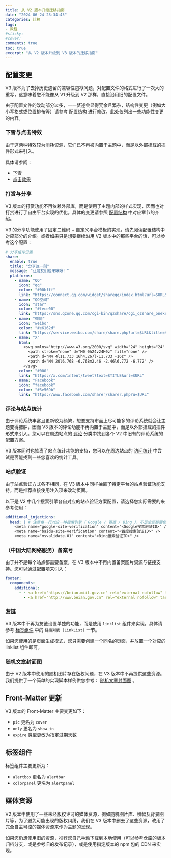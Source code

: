 ```yaml
---
title: 从 V2 版本升级迁移指南
date: "2024-06-24 23:34:45"
categories: 迁移
tags:
- 教程
#sticky:
#cover:
comments: true
toc: true
excerpt: "从 V2 版本升级到 V3 版本的迁移指南"
---
```


## 配置变更

V3 版本为了去掉历史遗留的兼容性包袱问题，对配置文件的格式进行了一次大的重写，这意味着您不能像从 V1 升级到 V2 那样，直接沿用旧的配置文件。

由于配置文件的改动部分过多，一一赘述会显得冗余且繁杂，结构性变更（例如大小写格式或位置排布等）请参考 [配置结构](/posts/configurations/) 进行修改，此处仅列出一些功能性变更的内容。

### 下雪与点击特效

由于这两种特效较为消耗资源，它们已不再被内置于主题中，而是以外部挂载的插件形式来引入。

具体请参阅：

- [下雪](https://eco.krt.moe/posts/effect-snow/)
- [点击效果](https://eco.krt.moe/posts/effect-click/)

### 打赏与分享

V3 版本的打赏功能不再依赖外部库，而是使用了主题内部的样式实现，因而也对打赏进行了自由平台实现的优化。具体的变更请参照 [配置结构](/posts/configurations/) 中对应章节的介绍。

V3 的分享功能使用了固定二维码 + 自定义平台模板的实现，请先阅读配置结构中对应部分的介绍。或者如果只是想要继续沿用 V2 版本中的那些平台的话，可以参考这个配置：

```yaml
# 分享组件设置
share:
  enable: true
  title: "分享这一刻"
  message: "让朋友们也来瞅瞅！"
  platforms:
    - name: "QQ"
      icon: "qq"
      color: "#00bfff"
      link: "https://connect.qq.com/widget/shareqq/index.html?url=$URL&title=$TITLE&desc=&summary=$SUMMARY&site=$SITE"
    - name: "QQ空间"
      icon: "star"
      color: "#fece00"
      link: "https://sns.qzone.qq.com/cgi-bin/qzshare/cgi_qzshare_onekey?url=$URL&title=$TITLE&desc=&summary=$SUMMARY&site=$SITE"
    - name: "微博"
      icon: "weibo"
      color: "#e6162d"
      link: "https://service.weibo.com/share/share.php?url=$URL&title=$TITLE"
    - name: "X"
      html: |
        <svg xmlns="http://www.w3.org/2000/svg" width="24" height="24" viewBox="0 0 24 24" fill="none" stroke="currentColor" stroke-width="2" stroke-linecap="round" stroke-linejoin="round" class="icon icon-tabler icons-tabler-outline icon-tabler-brand-x">
          <path stroke="none" d="M0 0h24v24H0z" fill="none" />
          <path d="M4 4l11.733 16h4.267l-11.733 -16z" />
          <path d="M4 20l6.768 -6.768m2.46 -2.46l6.772 -6.772" />
        </svg>
      color: "#000"
      link: "https://x.com/intent/tweet?text=$TITLE&url=$URL"
    - name: "Facebook"
      icon: "facebook"
      color: "#3e569b"
      link: "https://www.facebook.com/sharer/sharer.php?u=$URL"
```

### 评论与站点统计

由于评论系统丰富且更新较为频繁，想要支持市面上尽可能多的评论系统就会让主题变得臃肿，因而 V3 版本的评论功能不再内置于主题中，而是以外部挂载的插件形式来引入。您可以在周边站点的 [评论](https://eco.krt.moe/categories/%E8%AF%84%E8%AE%BA/) 分类中找到各个 V2 中旧有的评论系统的配置方案。

V3 版本同时也抽离了站点统计功能的支持，您可以在周边站点的 [访问统计](https://eco.krt.moe/categories/%E8%AE%BF%E9%97%AE%E7%BB%9F%E8%AE%A1/) 中尝试是否能找到一些您喜欢的统计工具。

### 站点验证

由于站点验证方式各不相同，在 V3 版本中同样抽离了特定平台的站点验证功能支持，而是推荐直接使用注入项来改动页面。

以下是 V2 中几个搜索引擎各自对应的站点验证方案配置，请选择您实际需要的来参考使用：

```yaml
additional_injections:
  head: | # 注意每一行对应一种搜索引擎（ Google / 百度 / Bing ），不是全部都要使用上的
    <meta name="google-site-verification" content="<Google搜索验证ID>" />
    <meta name="baidu-site-verification" content="<百度搜索验证ID>" />
    <meta name="msvalidate.01" content="<Bing搜索验证ID>" />
```

### （中国大陆网络服务）备案号

由于并不是每个站点都需要备案，在 V3 版本中不再内置备案图片资源与链接支持。您可以通过配置项来引入：

```yaml
footer:
  components:
    additional:
      - - <a href="https://beian.miit.gov.cn" rel="external nofollow" target="_blank">工信部备案号</a>
        - <a href="http://www.beian.gov.cn" rel="external nofollow" target="_blank"><img src="https://www.unpkg.com/hexo-theme-kratos-rebirth@2.2.0/source/images/psr.webp" width="12" height="12" loading="lazy" decoding="auto" />公安备案号</a>
```

### 友链

V3 版本中不再为友链设置单独的功能，而是使用 `linklist` 组件来实现。具体请参考 [标签组件](/posts/tag-widgets/) 中的 `链接列表 (LinkList)` 一节。

如果您使用的是页面生成模式，您只需要创建一个同名的页面，并放置一个对应的 linklist 组件即可。

### 随机文章封面图

由于 V2 版本中使用的随机图片存在版权问题，在 V3 版本中不再提供这些资源。我们提供了一个简单的实现脚本样例供您参考： [随机文章封面图](https://eco.krt.moe/posts/other-random-post-cover/) 。

## Front-Matter 更新

V3 版本的 Front-Matter 主要变更如下：

- `pic` 更名为 `cover`
- `only` 更名为 `show_in`
- `expire` 类型更改为指定过期天数

## 标签组件

标签组件主要更新为：

- `alertbox` 更名为 `alertbar`
- `colorpanel` 更名为 `alertpanel`

## 媒体资源

V2 版本中使用了一些未经版权许可的媒体资源，例如随机图片库、横幅及背景图片等，为了避免可能出现的版权纠纷，我们在 V3 版本中删去了这些资源，改用了完全自主可控的媒体资源来作为主题的呈现。

如果您仍想使用旧的资源，推荐您自己手动下载到本地使用（可以参考仓库的版本归档分支，或是参考旧的发布记录），或是使用指定版本的 npm 包的 CDN 来实现。
